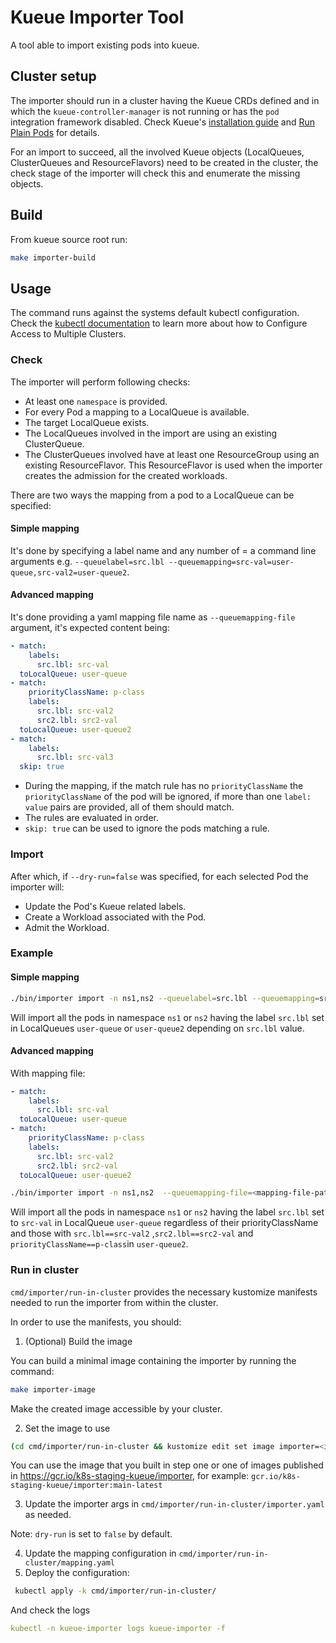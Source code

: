 # Kueue Importer Tool

A tool able to import existing pods into kueue.

## Cluster setup

The importer should run in a cluster having the Kueue CRDs defined and in which the `kueue-controller-manager` is not running or has the `pod` integration framework disabled. Check Kueue's [installation guide](https://kueue.sigs.k8s.io/docs/installation/) and [Run Plain Pods](https://kueue.sigs.k8s.io/docs/tasks/run_plain_pods/#before-you-begin) for details.

For an import to succeed, all the involved Kueue objects (LocalQueues, ClusterQueues and ResourceFlavors) need to be created in the cluster, the check stage of the importer will check this and enumerate the missing objects.

## Build

From kueue source root run:

 ```bash
make importer-build

 ```

## Usage

The command runs against the systems default kubectl configuration. Check the [kubectl documentation](https://kubernetes.io/docs/tasks/access-application-cluster/configure-access-multiple-clusters/) to learn more about how to Configure Access to Multiple Clusters.

### Check

The importer will perform following checks:

- At least one `namespace` is provided.
- For every Pod a  mapping to a LocalQueue is available.
- The target LocalQueue exists.
- The LocalQueues involved in the import are using an existing ClusterQueue.
- The ClusterQueues involved have at least one ResourceGroup using an existing ResourceFlavor. This ResourceFlavor is used when the importer creates the admission for the created workloads.

There are two ways the mapping from a pod to a LocalQueue can be specified:

#### Simple mapping

It's done by specifying a label name and any number of <label-value>=<localQueue-name> a command line arguments e.g.  `--queuelabel=src.lbl --queuemapping=src-val=user-queue,src-val2=user-queue2`.

#### Advanced mapping

It's done providing a yaml mapping file name as `--queuemapping-file` argument, it's expected content being:

```yaml
- match:
    labels:
      src.lbl: src-val
  toLocalQueue: user-queue
- match:
    priorityClassName: p-class
    labels:
      src.lbl: src-val2
      src2.lbl: src2-val
  toLocalQueue: user-queue2
- match:
    labels:
      src.lbl: src-val3
  skip: true
```

- During the mapping, if the match rule has no `priorityClassName` the `priorityClassName` of the pod will be ignored, if more than one `label: value` pairs are provided, all of them should match.
- The rules are evaluated in order.
- `skip: true` can be used to ignore the pods matching a rule.

### Import

After which, if `--dry-run=false` was specified, for each selected Pod the importer will:

- Update the Pod's Kueue related labels.
- Create a Workload associated with the Pod.
- Admit the Workload.

### Example

#### Simple mapping

```bash
./bin/importer import -n ns1,ns2 --queuelabel=src.lbl --queuemapping=src-val=user-queue,src-val2=user-queue2 --dry-run=false
```

 Will import all the pods in namespace `ns1` or `ns2` having the label `src.lbl` set in LocalQueues `user-queue` or `user-queue2` depending on `src.lbl` value.

#### Advanced mapping

 With mapping file:

```yaml
- match:
    labels:
      src.lbl: src-val
  toLocalQueue: user-queue
- match:
    priorityClassName: p-class
    labels:
      src.lbl: src-val2
      src2.lbl: src2-val
  toLocalQueue: user-queue2
```

```bash
./bin/importer import -n ns1,ns2  --queuemapping-file=<mapping-file-path> --dry-run=false
```

 Will import all the pods in namespace `ns1` or `ns2` having the label `src.lbl` set to `src-val` in LocalQueue `user-queue` regardless of their priorityClassName and those with `src.lbl==src-val2` ,`src2.lbl==src2-val` and `priorityClassName==p-class`in `user-queue2`.

### Run in cluster

`cmd/importer/run-in-cluster` provides the necessary kustomize manifests needed to run the importer from within the cluster.

In order to use the manifests, you should:

1. (Optional) Build the image

You can build a minimal image containing the importer by running the command:

```bash
make importer-image
```

Make the created image accessible by your cluster.


2. Set the image to use

```bash
(cd cmd/importer/run-in-cluster && kustomize edit set image importer=<image:tag>)
```
You can use the image that you built in step one or one of images published in
https://gcr.io/k8s-staging-kueue/importer, for example:
`gcr.io/k8s-staging-kueue/importer:main-latest`

3. Update the importer args in `cmd/importer/run-in-cluster/importer.yaml` as needed.

Note: `dry-run` is set to `false` by default.

4. Update the mapping configuration in `cmd/importer/run-in-cluster/mapping.yaml`
5. Deploy the configuration:

```bash
 kubectl apply -k cmd/importer/run-in-cluster/
```

And check the logs

```yaml
kubectl -n kueue-importer logs kueue-importer -f
```
